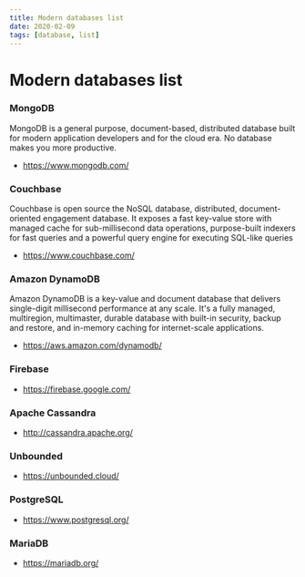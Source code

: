 ```yaml
---
title: Modern databases list
date: 2020-02-09
tags: [database, list]
---
```


# Modern databases list

### MongoDB

MongoDB is a general purpose, document-based, distributed database built for modern 
application developers and for the cloud era. No database makes you more productive.

- https://www.mongodb.com/

###  Couchbase

Couchbase is open source the NoSQL database, distributed, document-oriented engagement database.
It exposes a fast key-value store with managed cache for sub-millisecond data operations, 
purpose-built indexers for fast queries and a powerful query engine for executing SQL-like queries 

- https://www.couchbase.com/

### Amazon DynamoDB

Amazon DynamoDB is a key-value and document database that delivers single-digit millisecond 
performance at any scale. It's a fully managed, multiregion, multimaster, durable database
with built-in security, backup and restore, and in-memory caching for internet-scale
applications.

- https://aws.amazon.com/dynamodb/

### Firebase
- https://firebase.google.com/

### Apache Cassandra 
- http://cassandra.apache.org/ 
 
### Unbounded
- https://unbounded.cloud/

### PostgreSQL
- https://www.postgresql.org/

### MariaDB
- https://mariadb.org/